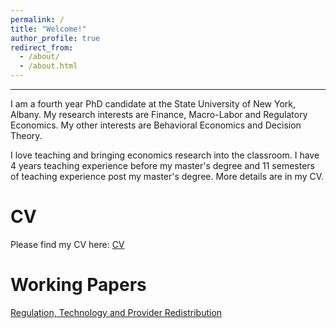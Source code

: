 ```yaml
---
permalink: /
title: "Welcome!"
author_profile: true
redirect_from: 
  - /about/
  - /about.html
---
```

---




I am a fourth year PhD candidate at the State University of New York, Albany. 
My research interests are Finance, Macro-Labor and Regulatory Economics. 
My other interests are Behavioral Economics and Decision Theory. 

I love teaching and bringing economics research into the classroom. I have 4 years teaching experience before my master's degree and 11 semesters of teaching experience post my master's degree. 
More details are in my CV. 

CV
======
Please find my CV here: [CV](https://www.dropbox.com/preview/Piyush_A_CV.pdf?context=content_suggestions&role=personal)


Working Papers
======
[Regulation, Technology and Provider Redistribution](https://www.dropbox.com/scl/fi/b5sv81nfh7xkm8o4nayms/PRTPS.A.Piyush.2004.Manuscript.pdf?rlkey=4jq3xt2dhgls2blb2micqg40f&st=62hy8ftm&dl=0)



